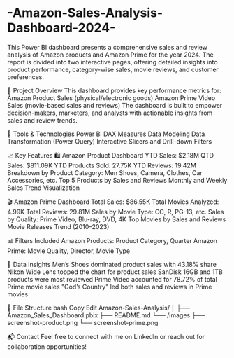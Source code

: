 # -Amazon-Sales-Analysis-Dashboard-2024-

This Power BI dashboard presents a comprehensive sales and review analysis of Amazon products and Amazon Prime for the year 2024. The report is divided into two interactive pages, offering detailed insights into product performance, category-wise sales, movie reviews, and customer preferences.

📁 Project Overview
This dashboard provides key performance metrics for:
Amazon Product Sales (physical/electronic goods)
Amazon Prime Video Sales (movie-based sales and reviews)
The dashboard is built to empower decision-makers, marketers, and analysts with actionable insights from sales and review trends.


🔧 Tools & Technologies
Power BI
DAX Measures
Data Modeling
Data Transformation (Power Query)
Interactive Slicers and Drill-down Filters


📈 Key Features
🛍️ Amazon Product Dashboard
YTD Sales: $2.18M
QTD Sales: $811.09K
YTD Products Sold: 27.75K
YTD Reviews: 19.42M
Breakdown by Product Category: Men Shoes, Camera, Clothes, Car Accessories, etc.
Top 5 Products by Sales and Reviews
Monthly and Weekly Sales Trend Visualization



🎬 Amazon Prime Dashboard
Total Sales: $86.55K
Total Movies Analyzed: 4.99K
Total Reviews: 29.81M
Sales by Movie Type: CC, R, PG-13, etc.
Sales by Quality: Prime Video, Blu-ray, DVD, 4K
Top Movies by Sales and Reviews
Movie Releases Trend (2010–2023)


📊 Filters Included
Amazon Products: Product Category, Quarter
Amazon Prime: Movie Quality, Director, Movie Type


📌 Data Insights
Men’s Shoes dominated product sales with 43.18% share
Nikon Wide Lens topped the chart for product sales
SanDisk 16GB and 1TB products were most reviewed
Prime Video accounted for 78.72% of total Prime movie sales
"God’s Country" led both sales and reviews in Prime movies



📂 File Structure
bash
Copy
Edit
Amazon-Sales-Analysis/
│
├── Amazon_Sales_Dashboard.pbix
├── README.md
└── /images
    ├── screenshot-product.png
    └── screenshot-prime.png


📬 Contact
Feel free to connect with me on LinkedIn or reach out for collaboration opportunities!
